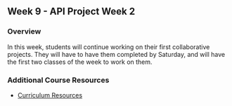 ## Week 9 - API Project Week 2

### Overview

In this week, students will continue working on their first collaborative projects. They will have to have them completed by Saturday, and will have the first two classes of the week to work on them.

### Additional Course Resources

* [Curriculum Resources](https://github.com/coding-boot-camp/curriculum-resources)
